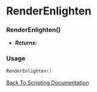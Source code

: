 # RenderEnlighten

### RenderEnlighten()
- ***Returns:*** 

### Usage

```Lua
RenderEnlighten()
```


[Back To Scripting Documentation](../README.md)
